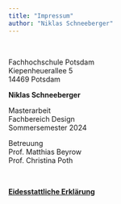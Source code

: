 ```yaml
---
title: "Impressum"
author: "Niklas Schneeberger"
---
```

<br>

Fachhochschule Potsdam  
Kiepenheuerallee 5  
14469 Potsdam

**Niklas Schneeberger**

Masterarbeit  
Fachbereich Design  
Sommersemester 2024  

Betreuung  
Prof. Matthias Beyrow  
Prof. Christina Poth

<br>

[<u>**Eidesstattliche Erklärung**</u>](/Masterarbeit_NiklasSchneeberger_21460/250824_EidesstattlicheErklärung.pdf)